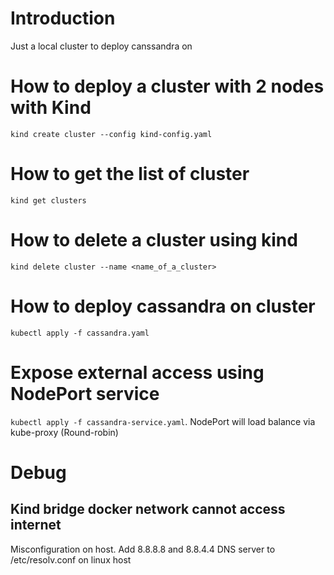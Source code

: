 # Introduction
Just a local cluster to deploy canssandra on

# How to deploy a cluster with 2 nodes with Kind
```kind create cluster --config kind-config.yaml```

# How to get the list of cluster
```kind get clusters```

# How to delete a cluster using kind
```kind delete cluster --name <name_of_a_cluster>```

# How to deploy cassandra on cluster
```kubectl apply -f cassandra.yaml```

# Expose external access using NodePort service
```kubectl apply -f cassandra-service.yaml```.
NodePort will load balance via kube-proxy (Round-robin)

# Debug
## Kind bridge docker network cannot access internet
Misconfiguration on host. Add 8.8.8.8 and 8.8.4.4 DNS server to /etc/resolv.conf on linux host


